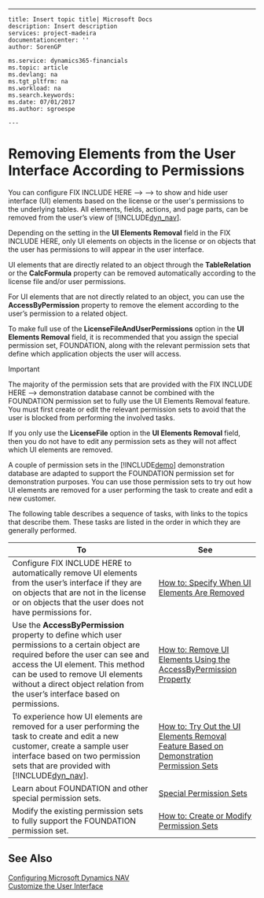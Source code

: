 ---
    title: Insert topic title| Microsoft Docs
    description: Insert description
    services: project-madeira
    documentationcenter: ''
    author: SorenGP

    ms.service: dynamics365-financials
    ms.topic: article
    ms.devlang: na
    ms.tgt_pltfrm: na
    ms.workload: na
    ms.search.keywords:
    ms.date: 07/01/2017
    ms.author: sgroespe

    ---
# Removing Elements from the User Interface According to Permissions
You can configure FIX INCLUDE HERE<!--FIX INCLUDE HERE<!--FIX INCLUDE HERE<!--[!INCLUDE[dyn_nav](../ApplicationDesign/includes/dyn_nav_md.md)] --> --> --> to show and hide user interface \(UI\) elements based on the license or the user's permissions to the underlying tables. All elements, fields, actions, and page parts, can be removed from the user’s view of [!INCLUDE[dyn_nav](../ApplicationDesign/includes/dyn_nav_md.md)].  
  
 Depending on the setting in the **UI Elements Removal** field in the FIX INCLUDE HERE<!--[!INCLUDE[nav_admin](../BusinessFunctionality/LoggingAndTrackingEmailInteractions/includes/nav_admin_md.md)] -->, only UI elements on objects in the license or on objects that the user has permissions to will appear in the user interface.  
  
 UI elements that are directly related to an object through the **TableRelation** or the **CalcFormula** property can be removed automatically according to the license file and\/or user permissions.  
  
 For UI elements that are not directly related to an object, you can use the **AccessByPermission** property to remove the element according to the user’s permission to a related object.  
  
 To make full use of the **LicenseFileAndUserPermissions** option in the **UI Elements Removal** field, it is recommended that you assign the special permission set, FOUNDATION, along with the relevant permission sets that define which application objects the user will access.  
  
> [!IMPORTANT]  
>  The majority of the permission sets that are provided with the FIX INCLUDE HERE<!--FIX INCLUDE HERE<!--[!INCLUDE[demo](../ApplicationDesign/includes/demo_md.md)] --> --> demonstration database cannot be combined with the FOUNDATION permission set to fully use the UI Elements Removal feature. You must first create or edit the relevant permission sets to avoid that the user is blocked from performing the involved tasks.  
>   
>  If you only use the **LicenseFile** option in the **UI Elements Removal** field, then you do not have to edit any permission sets as they will not affect which UI elements are removed.  
  
 A couple of permission sets in the [!INCLUDE[demo](../ApplicationDesign/includes/demo_md.md)] demonstration database are adapted to support the FOUNDATION permission set for demonstration purposes. You can use those permission sets to try out how UI elements are removed for a user performing the task to create and edit a new customer.  
  
 The following table describes a sequence of tasks, with links to the topics that describe them. These tasks are listed in the order in which they are generally performed.  
  
|**To**|**See**|  
|------------|-------------|  
|Configure FIX INCLUDE HERE<!--[!INCLUDE[nav_server](../BusinessFunctionality/IntegratingWithMicrosoftOffice/includes/nav_server_md.md)] --> to automatically remove UI elements from the user’s interface if they are on objects that are not in the license or on objects that the user does not have permissions for.|[How to: Specify When UI Elements Are Removed](../Topic/How%20to:%20Specify%20When%20UI%20Elements%20Are%20Removed.md)|  
|Use the **AccessByPermission** property to define which user permissions to a certain object are required before the user can see and access the UI element. This method can be used to remove UI elements without a direct object relation from the user’s interface based on permissions.|[How to: Remove UI Elements Using the AccessByPermission Property](../Topic/How%20to:%20Remove%20UI%20Elements%20Using%20the%20AccessByPermission%20Property.md)|  
|To experience how UI elements are removed for a user performing the task to create and edit a new customer, create a sample user interface based on two permission sets that are provided with [!INCLUDE[dyn_nav](../ApplicationDesign/includes/dyn_nav_md.md)].|[How to: Try Out the UI Elements Removal Feature Based on Demonstration Permission Sets](../Topic/How%20to:%20Try%20Out%20the%20UI%20Elements%20Removal%20Feature%20Based%20on%20Demonstration%20Permission%20Sets.md)|  
|Learn about FOUNDATION and other special permission sets.|[Special Permission Sets](../Topic/Special%20Permission%20Sets.md)|  
|Modify the existing permission sets to fully support the FOUNDATION permission set.|[How to: Create or Modify Permission Sets](../Topic/How%20to:%20Create%20or%20Modify%20Permission%20Sets.md)|  
  
## See Also  
 [Configuring Microsoft Dynamics NAV](../Topic/Configuring%20Microsoft%20Dynamics%20NAV.md)   
 [Customize the User Interface](../SetupAndAdministration/customize-the-user-interface.md)